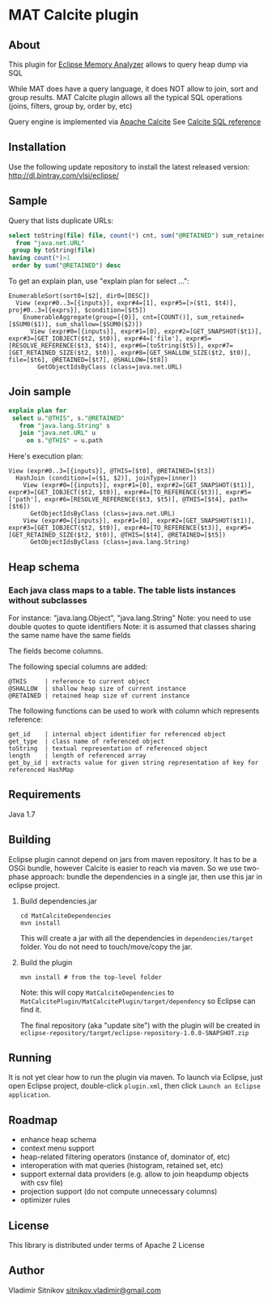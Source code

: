 MAT Calcite plugin
==================

About
-----
This plugin for [Eclipse Memory Analyzer](http://www.eclipse.org/mat) allows to query heap dump via SQL

While MAT does have a query language, it does NOT allow to join, sort and group results.
MAT Calcite plugin allows all the typical SQL operations (joins, filters, group by, order by, etc)

Query engine is implemented via [Apache Calcite](https://calcite.apache.org)
See [Calcite SQL reference](https://calcite.apache.org/docs/reference.html)

Installation
------------

Use the following update repository to install the latest released version: http://dl.bintray.com/vlsi/eclipse/

Sample
------

Query that lists duplicate URLs:

```sql
select toString(file) file, count(*) cnt, sum("@RETAINED") sum_retained, sum("@SHALLOW") sum_shallow
  from "java.net.URL"
 group by toString(file)
having count(*)>1
 order by sum("@RETAINED") desc
```

To get an explain plan, use "explain plan for select ...":

```
EnumerableSort(sort0=[$2], dir0=[DESC])
  View (expr#0..3=[{inputs}], expr#4=[1], expr#5=[>($t1, $t4)], proj#0..3=[{exprs}], $condition=[$t5])
    EnumerableAggregate(group=[{0}], cnt=[COUNT()], sum_retained=[$SUM0($1)], sum_shallow=[$SUM0($2)])
      View (expr#0=[{inputs}], expr#1=[0], expr#2=[GET_SNAPSHOT($t1)], expr#3=[GET_IOBJECT($t2, $t0)], expr#4=['file'], expr#5=[RESOLVE_REFERENCE($t3, $t4)], expr#6=[toString($t5)], expr#7=[GET_RETAINED_SIZE($t2, $t0)], expr#8=[GET_SHALLOW_SIZE($t2, $t0)], file=[$t6], @RETAINED=[$t7], @SHALLOW=[$t8])
        GetObjectIdsByClass (class=java.net.URL)
```

Join sample
-----------

```sql
explain plan for
 select u."@THIS", s."@RETAINED"
   from "java.lang.String" s
   join "java.net.URL" u
     on s."@THIS" = u.path
```

Here's execution plan:

```
View (expr#0..3=[{inputs}], @THIS=[$t0], @RETAINED=[$t3])
  HashJoin (condition=[=($1, $2)], joinType=[inner])
    View (expr#0=[{inputs}], expr#1=[0], expr#2=[GET_SNAPSHOT($t1)], expr#3=[GET_IOBJECT($t2, $t0)], expr#4=[TO_REFERENCE($t3)], expr#5=['path'], expr#6=[RESOLVE_REFERENCE($t3, $t5)], @THIS=[$t4], path=[$t6])
      GetObjectIdsByClass (class=java.net.URL)
    View (expr#0=[{inputs}], expr#1=[0], expr#2=[GET_SNAPSHOT($t1)], expr#3=[GET_IOBJECT($t2, $t0)], expr#4=[TO_REFERENCE($t3)], expr#5=[GET_RETAINED_SIZE($t2, $t0)], @THIS=[$t4], @RETAINED=[$t5])
      GetObjectIdsByClass (class=java.lang.String)
```

Heap schema
-----------

### Each java class maps to a table. The table lists instances without subclasses
 For instance: "java.lang.Object", "java.lang.String"
 Note: you need to use double quotes to quote identifiers
 Note: it is assumed that classes sharing the same name have the same fields

 The fields become columns.

 The following special columns are added:

    @THIS     | reference to current object
    @SHALLOW  | shallow heap size of current instance
    @RETAINED | retained heap size of current instance

 The following functions can be used to work with column which represents reference:

    get_id    | internal object identifier for referenced object
    get_type  | class name of referenced object
    toString  | textual representation of referenced object
    length    | length of referenced array
    get_by_id | extracts value for given string representation of key for referenced HashMap

Requirements
------------
Java 1.7


Building
--------

Eclipse plugin cannot depend on jars from maven repository.
It has to be a OSGi bundle, however Calcite is easier to reach via maven.
So we use two-phase approach: bundle the dependencies in a single jar, then use this jar in eclipse project.

1. Build dependencies.jar

    ```
    cd MatCalciteDependencies
    mvn install
    ```

    This will create a jar with all the dependencies in `dependencies/target` folder.
    You do not need to touch/move/copy the jar.

2. Build the plugin

    ```
    mvn install # from the top-level folder
    ```

    Note: this will copy `MatCalciteDependencies` to `MatCalcitePlugin/MatCalcitePlugin/target/dependency` so Eclipse can find it.

    The final repository (aka "update site") with the plugin will be created in `eclipse-repository/target/eclipse-repository-1.0.0-SNAPSHOT.zip`


Running
-------

It is not yet clear how to run the plugin via maven.
To launch via Eclipse, just open Eclipse project, double-click `plugin.xml`, then click `Launch an Eclipse application`.

Roadmap
-------

- enhance heap schema
- context menu support
- heap-related filtering operators (instance of, dominator of, etc)
- interoperation with mat queries (histogram, retained set, etc)
- support external data providers (e.g. allow to join heapdump objects with csv file)
- projection support (do not compute unnecessary columns)
- optimizer rules

License
-------
This library is distributed under terms of Apache 2 License

Author
------
Vladimir Sitnikov <sitnikov.vladimir@gmail.com>
